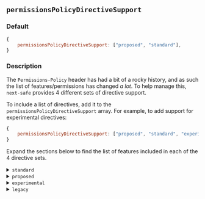 ## `permissionsPolicyDirectiveSupport`

### Default

```js
{
	permissionsPolicyDirectiveSupport: ["proposed", "standard"],
}
```

### Description

The `Permissions-Policy` header has had a bit of a rocky history, and as such the list of features/permissions has changed *a lot*. To help manage this, `next-safe` provides 4 different sets of directive support.

To include a list of directives, add it to the `permissionsPolicyDirectiveSupport` array. For example, to add support for experimental directives:

```js
{
	permissionsPolicyDirectiveSupport: ["proposed", "standard", "experimental"],
}
```

Expand the sections below to find the list of features included in each of the 4 directive sets.

<details>
	<summary><code>standard</code></summary>
	<ul>
		<li><code>accelerometer</code></li>
		<li><code>ambient-light-sensor</code></li>
		<li><code>autoplay</code></li>
		<li><code>battery</code></li>
		<li><code>camera</code></li>
		<li><code>cross-origin-isolated</code></li>
		<li><code>display-capture</code></li>
		<li><code>document-domain</code></li>
		<li><code>encrypted-media</code></li>
		<li><code>execution-while-not-rendered</code></li>
		<li><code>execution-while-out-of-viewport</code></li>
		<li><code>fullscreen</code></li>
		<li><code>geolocation</code></li>
		<li><code>gyroscope</code></li>
		<li><code>magnetometer</code></li>
		<li><code>microphone</code></li>
		<li><code>midi</code></li>
		<li><code>navigation-override</code></li>
		<li><code>payment</code></li>
		<li><code>picture-in-picture</code></li>
		<li><code>publickey-credentials-get</code></li>
		<li><code>screen-wake-lock</code></li>
		<li><code>sync-xhr</code></li>
		<li><code>usb</code></li>
		<li><code>web-share</code></li>
		<li><code>xr-spatial-tracking</code></li>
	</ul>
</details>

<details>
	<summary><code>proposed</code></summary>
	<ul>
		<li><code>clipboard-read</code></li>
		<li><code>clipboard-write</code></li>
		<li><code>gamepad</code></li>
		<li><code>speaker-selection</code></li>
</details>

<details>
	<summary><code>experimental</code></summary>
	<ul>
		<li><code>conversion-measurement</code></li>
		<li><code>focus-without-user-activation</code></li>
		<li><code>hid</code></li>
		<li><code>idle-detection</code></li>
		<li><code>serial</code></li>
		<li><code>sync-script</code></li>
		<li><code>trust-token-redemption</code></li>
		<li><code>vertical-scroll</code></li>
	</ul>
</details>

<details>
	<summary><code>legacy</code></summary>
	<ul>
		<li><code>animations</code></li>
		<li><code>document-write</code></li>
		<li><code>image-compression</code></li>
		<li><code>layout-animations</code></li>
		<li><code>legacy-image-formats</code></li>
		<li><code>max-downscaling-image</code></li>
		<li><code>notifications</code></li>
		<li><code>oversized-images</code></li>
		<li><code>push</code></li>
		<li><code>speaker</code></li>
		<li><code>unsized-media</code></li>
		<li><code>vibrate</code></li>
		<li><code>vr</code></li>
		<li><code>wake-lock</code></li>
		<li><code>webauthn</code></li>
		<li><code>web-share</code></li>
	</ul>
</details>
